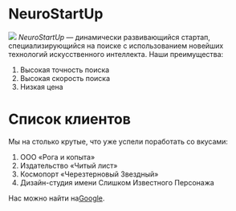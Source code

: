 # NeuroStartUp
![](https://netology-code.github.io/git-homeworks/introduction/assets/logo.png)
*NeuroStartUp* — динамически развивающийся стартап, специализирующийся на поиске с использованием новейших технологий искусственного интеллекта.
Наши преимущества:
1. Высокая точность поиска
2. Высокая скорость поиска
3. Низкая цена

# Список клиентов

Мы на столько крутые, что уже успели поработать со вкусами:

1. ООО «Рога и копыта»  
2. Издательство «Читый лист»
3. Космопорт «Черезтерновый Звездный» 
4. Дизайн-студия имени Слишком Известного Персонажа

Нас можно найти на[Google](https://google.com/).